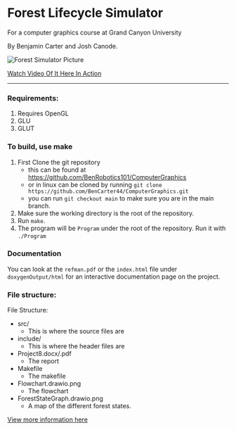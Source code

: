 # Forest Lifecycle Simulator
For a computer graphics course at Grand Canyon University

By Benjamin Carter and Josh Canode.

![Forest Simulator Picture](screenshot.png)

[Watch Video Of It Here In Action](https://youtu.be/fiSUsZnzaPY)

--- 

### Requirements:
1. Requires OpenGL
2. GLU
3. GLUT

### To build, use make
1. First Clone the git repository
    - this can be found at https://github.com/BenRobotics101/ComputerGraphics
    - or in linux can be cloned by running
        `git clone https://github.com/BenCarter44/ComputerGraphics.git`
    - you can run `git checkout main` to make sure you are in the main branch. 
2. Make sure the working directory is the root of the repository.
3. Run `make`. 
4. The program will be `Program` under the root of the repository. Run it with `./Program`


### Documentation

You can look at the `refman.pdf` or the `index.html` file under `doxygenOutput/html` for an interactive documentation page on the project.

### File structure:

File Structure:
-	src/
	- This is where the source files are
-	include/
	- This is where the header files are
-	Project8.docx/.pdf
	- The report
-   Makefile
    - The makefile
-   Flowchart.drawio.png
    - The flowchart
-   ForestStateGraph.drawio.png
    - A map of the different forest states.

[View more information here](https://codingcando.com/blog/articles?a=38)
